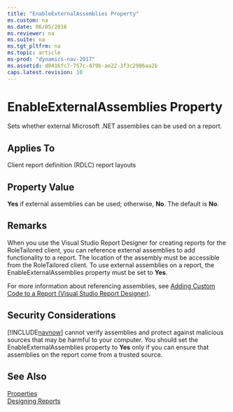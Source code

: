 ```yaml
---
title: "EnableExternalAssemblies Property"
ms.custom: na
ms.date: 06/05/2016
ms.reviewer: na
ms.suite: na
ms.tgt_pltfrm: na
ms.topic: article
ms-prod: "dynamics-nav-2017"
ms.assetid: d8416fc7-757c-479b-ae22-3f3c2986aa2b
caps.latest.revision: 10
---
```

# EnableExternalAssemblies Property
Sets whether external Microsoft .NET assemblies can be used on a report.  
  
## Applies To  
 Client report definition \(RDLC\) report layouts  
  
## Property Value  
 **Yes** if external assemblies can be used; otherwise, **No**. The default is **No**.  
  
## Remarks  
 When you use the Visual Studio Report Designer for creating reports for the RoleTailored client, you can reference external assemblies to add functionality to a report. The location of the assembly must be accessible from the RoleTailored client. To use external assemblies on a report, the EnableExternalAssemblies property must be set to **Yes**.  
  
 For more information about referencing assemblies, see [Adding Custom Code to a Report \(Visual Studio Report Designer\)](http://go.microsoft.com/fwlink/?LinkID=184561&clcid=0x409).  
  
## Security Considerations  
 [!INCLUDE[navnow](includes/navnow_md.md)] cannot verify assemblies and protect against malicious sources that may be harmful to your computer. You should set the EnableExternalAssemblies property to **Yes** only if you can ensure that assemblies on the report come from a trusted source.  
  
## See Also  
 [Properties](Properties.md)   
 [Designing Reports](Designing-Reports.md)